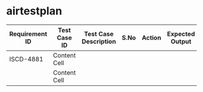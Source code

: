 # airtestplan

| Requirement ID  | Test Case ID   | Test Case Description | S.No | Action                                                      |Expected Output                 |Time frame|
| -------------   |  ------------- | --------------------- | -----| ----------------------------------------------------------- | -----------------------------  | ---------|
|  ISCD-4881      | Content Cell   |                       |      |                                                             |                                |          |
|                 | Content Cell   |                       |      |                                                             |                                |          |
